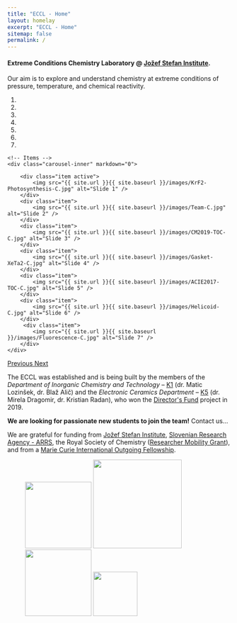 ```yaml
---
title: "ECCL - Home"
layout: homelay
excerpt: "ECCL - Home"
sitemap: false
permalink: /
---
```


#### Extreme Conditions Chemistry Laboratory @ [Jožef Stefan Institute](http://www.ijs.si). 

Our aim is to explore and understand chemistry at extreme conditions of pressure, temperature, and chemical reactivity.


<div markdown="0" id="carousel" class="carousel slide" data-ride="carousel" data-interval="5000" data-pause="hover" >
    <!-- Menu -->
    <ol class="carousel-indicators">
        <li data-target="#carousel" data-slide-to="0" class="active"></li>
        <li data-target="#carousel" data-slide-to="1"></li>
        <li data-target="#carousel" data-slide-to="2"></li>
        <li data-target="#carousel" data-slide-to="3"></li>
        <li data-target="#carousel" data-slide-to="4"></li>
        <li data-target="#carousel" data-slide-to="5"></li>
        <li data-target="#carousel" data-slide-to="6"></li>
    </ol>

    <!-- Items -->
    <div class="carousel-inner" markdown="0">

        <div class="item active">
            <img src="{{ site.url }}{{ site.baseurl }}/images/KrF2-Photosynthesis-C.jpg" alt="Slide 1" />
        </div>
        <div class="item">
            <img src="{{ site.url }}{{ site.baseurl }}/images/Team-C.jpg" alt="Slide 2" />
        </div>
        <div class="item">
            <img src="{{ site.url }}{{ site.baseurl }}/images/CM2019-TOC-C.jpg" alt="Slide 3" />
        </div>
        <div class="item">
            <img src="{{ site.url }}{{ site.baseurl }}/images/Gasket-XeTa2-C.jpg" alt="Slide 4" />
        </div>
        <div class="item">
            <img src="{{ site.url }}{{ site.baseurl }}/images/ACIE2017-TOC-C.jpg" alt="Slide 5" />
        </div>
        <div class="item">
            <img src="{{ site.url }}{{ site.baseurl }}/images/Helicoid-C.jpg" alt="Slide 6" />
        </div>       
         <div class="item">
            <img src="{{ site.url }}{{ site.baseurl }}/images/Fluorescence-C.jpg" alt="Slide 7" />
        </div>
    </div>
  <a class="left carousel-control" href="#carousel" role="button" data-slide="prev">
    <span class="glyphicon glyphicon-chevron-left" aria-hidden="true"></span>
    <span class="sr-only">Previous</span>
  </a>
  <a class="right carousel-control" href="#carousel" role="button" data-slide="next">
    <span class="glyphicon glyphicon-chevron-right" aria-hidden="true"></span>
    <span class="sr-only">Next</span>
  </a>
</div>




The ECCL was established and is being built by the members of the *Department of Inorganic Chemistry and Technology* – [K1](http://k1.ijs.si/en/) (dr. Matic Lozinšek, dr. Blaž Alič) and the *Electronic Ceramics Department* – [K5](http://www-k5.ijs.si/en/) (dr. Mirela Dragomir, dr. Kristian Radan), who won the [Director's Fund](https://www.ijs.si/ijsw/Zmagovalci) project in 2019.


 **We are  looking for passionate new students to join the team!** Contact us...
 

We are grateful for funding from [Jožef Stefan Institute](https://www.ijs.si/ijsw/V001/JSI), [Slovenian Research Agency - ARRS](http://www.arrs.si/en/), the Royal Society of Chemistry ([Researcher Mobility Grant](https://www.rsc.org/scienceandtechnology/funding/researcher-mobility/)), and from a [Marie Curie International Outgoing Fellowship](https://ec.europa.eu/research/mariecurieactions/actions/individual-fellowships_en).

<figure class="fourth">
  <img src="{{ site.url }}{{ site.baseurl }}/images/logopic/JSI-logo.jpg" style="width: 150px">
  <img src="{{ site.url }}{{ site.baseurl }}/images/logopic/ARRS-logo.gif" style="width: 200px">
  <img src="{{ site.url }}{{ site.baseurl }}/images/logopic/RSC-logo.png" style="width: 150px">
  <img src="{{ site.url }}{{ site.baseurl }}/images/logopic/MC-logo.jpg" style="width: 100px">
</figure>
